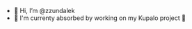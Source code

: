 - 👋 Hi, I’m @zzundalek
- 💞️ I'm currenty absorbed by working on my Kupalo project 💞

<!---
zzundalek/zzundalek is a ✨ special ✨ repository because its `README.md` (this file) appears on your GitHub profile.
You can click the Preview link to take a look at your changes.
--->
